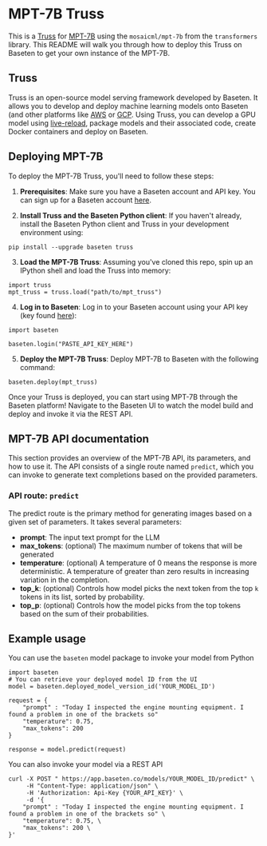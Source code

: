 # MPT-7B Truss

This is a [Truss](https://truss.baseten.co/) for [MPT-7B](https://www.mosaicml.com/blog/mpt-7b) using the `mosaicml/mpt-7b` from the `transformers` library. This README will walk you through how to deploy this Truss on Baseten to get your own instance of the MPT-7B.

## Truss

Truss is an open-source model serving framework developed by Baseten. It allows you to develop and deploy machine learning models onto Baseten (and other platforms like [AWS](https://truss.baseten.co/deploy/aws) or [GCP](https://truss.baseten.co/deploy/gcp). Using Truss, you can develop a GPU model using [live-reload](https://baseten.co/blog/technical-deep-dive-truss-live-reload), package models and their associated code, create Docker containers and deploy on Baseten.

## Deploying MPT-7B

To deploy the MPT-7B Truss, you'll need to follow these steps:

1. __Prerequisites__: Make sure you have a Baseten account and API key. You can sign up for a Baseten account [here](https://app.baseten.co/signup).

2. __Install Truss and the Baseten Python client__: If you haven't already, install the Baseten Python client and Truss in your development environment using:
```
pip install --upgrade baseten truss
```

3. __Load the MPT-7B Truss__: Assuming you've cloned this repo, spin up an IPython shell and load the Truss into memory:
```
import truss
mpt_truss = truss.load("path/to/mpt_truss")
```

4. __Log in to Baseten__: Log in to your Baseten account using your API key (key found [here](https://app.baseten.co/settings/account/api_keys)):
```
import baseten

baseten.login("PASTE_API_KEY_HERE")
```

5. __Deploy the MPT-7B Truss__: Deploy MPT-7B to Baseten with the following command:
```
baseten.deploy(mpt_truss)
```

Once your Truss is deployed, you can start using MPT-7B through the Baseten platform! Navigate to the Baseten UI to watch the model build and deploy and invoke it via the REST API.

## MPT-7B API documentation
This section provides an overview of the MPT-7B API, its parameters, and how to use it. The API consists of a single route named `predict`, which you can invoke to generate text completions based on the provided parameters.

### API route: `predict`
The predict route is the primary method for generating images based on a given set of parameters. It takes several parameters:

- __prompt__: The input text prompt for the LLM
- __max_tokens__: (optional) The maximum number of tokens that will be generated
- __temperature__: (optional) A temperature of 0 means the response is more deterministic. A temperature of greater than zero results in increasing variation in the completion.
- __top_k__: (optional) Controls how model picks the next token from the top `k` tokens in its list, sorted by probability.
- __top_p__: (optional) Controls how the model picks from the top tokens based on the sum of their probabilities. 

## Example usage
You can use the `baseten` model package to invoke your model from Python
```
import baseten
# You can retrieve your deployed model ID from the UI
model = baseten.deployed_model_version_id('YOUR_MODEL_ID')

request = {
    "prompt" : "Today I inspected the engine mounting equipment. I found a problem in one of the brackets so"
    "temperature": 0.75,
    "max_tokens": 200
}

response = model.predict(request)
```

You can also invoke your model via a REST API
```
curl -X POST " https://app.baseten.co/models/YOUR_MODEL_ID/predict" \
     -H "Content-Type: application/json" \
     -H 'Authorization: Api-Key {YOUR_API_KEY}' \
     -d '{
    "prompt" : "Today I inspected the engine mounting equipment. I found a problem in one of the brackets so" \
    "temperature": 0.75, \
    "max_tokens": 200 \
}'
```
